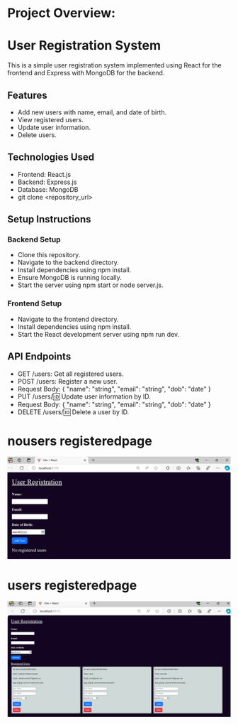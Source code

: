 # Project Overview:
# User Registration System
This is a simple user registration system implemented using React for the frontend and Express with MongoDB for the backend.

## Features
- Add new users with name, email, and date of birth.
- View registered users.
- Update user information.
- Delete users.

## Technologies Used
- Frontend: React.js
- Backend: Express.js
- Database: MongoDB
- git clone <repository_url>

## Setup Instructions
### Backend Setup
- Clone this repository.
- Navigate to the backend directory.
- Install dependencies using npm install.
- Ensure MongoDB is running locally.
- Start the server using npm start or node server.js.
### Frontend Setup
- Navigate to the frontend directory.
- Install dependencies using npm install.
- Start the React development server using npm run dev.
## API Endpoints
- GET /users: Get all registered users.
- POST /users: Register a new user.
- Request Body: { "name": "string", "email": "string", "dob": "date" }
- PUT /users/:id: Update user information by ID.
- Request Body: { "name": "string", "email": "string", "dob": "date" }
- DELETE /users/:id: Delete a user by ID.

# nousers registeredpage
![alt text](outputsnapshots/nousersregistredpage.png)

# users registeredpage
![alt text](outputsnapshots/registeredusers.png)